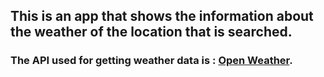 ## This is an app that shows the information about the weather of the location that is searched.
### The API used for getting weather data is : [Open Weather](https://openweathermap.org/).
